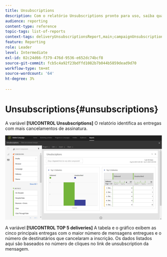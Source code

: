 ```yaml
---
title: Unsubscriptions
description: Com o relatório Unsubscriptions pronto para uso, saiba quantas vezes os clientes cancelaram a subscrição de seus deliveries.
audience: reporting
content-type: reference
topic-tags: list-of-reports
context-tags: deliveryUnsubscriptionsReport,main;campaignUnsubscriptionsReport,main;programUnsubscriptionsReport,main
feature: Reporting
role: Leader
level: Intermediate
exl-id: 02c24d66-f379-476d-9536-e652dc74bcf8
source-git-commit: fcb5c4a92f23bdffd1082b7b044b5859dead9d70
workflow-type: tm+mt
source-wordcount: '64'
ht-degree: 3%

---
```


# Unsubscriptions{#unsubscriptions}

A variável **[!UICONTROL Unsubscriptions]** O relatório identifica as entregas com mais cancelamentos de assinatura.

![](assets/delivery_reports_unsub.png)

A variável **[!UICONTROL TOP 5 deliveries]** A tabela e o gráfico exibem as cinco principais entregas com o maior número de mensagens entregues e o número de destinatários que cancelaram a inscrição. Os dados listados aqui são baseados no número de cliques no link de unsubscription da mensagem.
